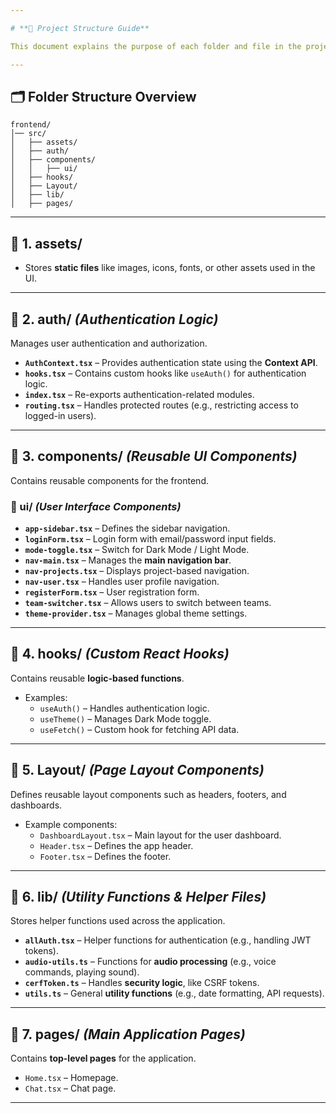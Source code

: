 ```yaml
---

# **📂 Project Structure Guide**

This document explains the purpose of each folder and file in the project to help new developers quickly understand the codebase.

---
```


## **🗂️ Folder Structure Overview**

```
frontend/
│── src/
│   ├── assets/
│   ├── auth/
│   ├── components/
│   │   ├── ui/
│   ├── hooks/
│   ├── Layout/
│   ├── lib/
│   ├── pages/
```

---

## **📁 1. assets/**
- Stores **static files** like images, icons, fonts, or other assets used in the UI.

---

## **📁 2. auth/** _(Authentication Logic)_
Manages user authentication and authorization.

- **`AuthContext.tsx`** – Provides authentication state using the **Context API**.
- **`hooks.tsx`** – Contains custom hooks like `useAuth()` for authentication logic.
- **`index.tsx`** – Re-exports authentication-related modules.
- **`routing.tsx`** – Handles protected routes (e.g., restricting access to logged-in users).

---

## **📁 3. components/** _(Reusable UI Components)_
Contains reusable components for the frontend.

### **📂 ui/** _(User Interface Components)_
- **`app-sidebar.tsx`** – Defines the sidebar navigation.
- **`loginForm.tsx`** – Login form with email/password input fields.
- **`mode-toggle.tsx`** – Switch for Dark Mode / Light Mode.
- **`nav-main.tsx`** –   Manages the **main navigation bar**.  
- **`nav-projects.tsx`** – Displays project-based navigation.
- **`nav-user.tsx`** – Handles user profile navigation.
- **`registerForm.tsx`** – User registration form.
- **`team-switcher.tsx`** – Allows users to switch between teams.
- **`theme-provider.tsx`** – Manages global theme settings.

---

## **📁 4. hooks/** _(Custom React Hooks)_
Contains reusable **logic-based functions**.

- Examples:
  - `useAuth()` – Handles authentication logic.
  - `useTheme()` – Manages Dark Mode toggle.
  - `useFetch()` – Custom hook for fetching API data.

---

## **📁 5. Layout/** _(Page Layout Components)_
Defines reusable layout components such as headers, footers, and dashboards.

- Example components:
  - `DashboardLayout.tsx` – Main layout for the user dashboard.
  - `Header.tsx` – Defines the app header.
  - `Footer.tsx` – Defines the footer.

---

## **📁 6. lib/** _(Utility Functions & Helper Files)_
Stores helper functions used across the application.

- **`allAuth.tsx`** – Helper functions for authentication (e.g., handling JWT tokens).
- **`audio-utils.ts`** – Functions for **audio processing** (e.g., voice commands, playing sound).
- **`cerfToken.ts`** – Handles **security logic**, like CSRF tokens.
- **`utils.ts`** – General **utility functions** (e.g., date formatting, API requests).

---

## **📁 7. pages/** _(Main Application Pages)_
Contains **top-level pages** for the application.

  - `Home.tsx` – Homepage.
  - `Chat.tsx` – Chat page.
  

---



